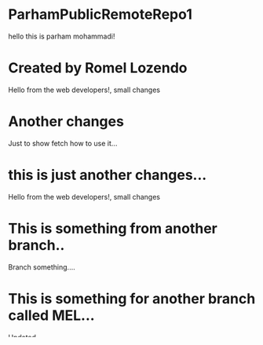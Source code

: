 # ParhamPublicRemoteRepo1
hello this is parham mohammadi!

# Created by Romel Lozendo
Hello from the web developers!, small changes

# Another changes
Just to show fetch how to use it...

# this is just another changes...
Hello from the web developers!, small changes


# This is something from another branch..
Branch something....


# This is something for another branch called MEL...
Updated.....


# YEAH YEAH WERE DONE!!!
This is just a test This is just a test This is just a test